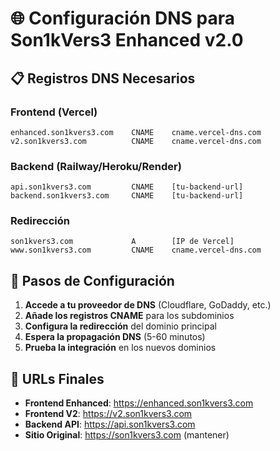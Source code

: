 # 🌐 Configuración DNS para Son1kVers3 Enhanced v2.0

## 📋 Registros DNS Necesarios

### Frontend (Vercel)
```
enhanced.son1kvers3.com    CNAME    cname.vercel-dns.com
v2.son1kvers3.com          CNAME    cname.vercel-dns.com
```

### Backend (Railway/Heroku/Render)
```
api.son1kvers3.com         CNAME    [tu-backend-url]
backend.son1kvers3.com     CNAME    [tu-backend-url]
```

### Redirección
```
son1kvers3.com             A        [IP de Vercel]
www.son1kvers3.com         CNAME    cname.vercel-dns.com
```

## 🔧 Pasos de Configuración

1. **Accede a tu proveedor de DNS** (Cloudflare, GoDaddy, etc.)
2. **Añade los registros CNAME** para los subdominios
3. **Configura la redirección** del dominio principal
4. **Espera la propagación DNS** (5-60 minutos)
5. **Prueba la integración** en los nuevos dominios

## 🎯 URLs Finales

- **Frontend Enhanced**: https://enhanced.son1kvers3.com
- **Frontend V2**: https://v2.son1kvers3.com
- **Backend API**: https://api.son1kvers3.com
- **Sitio Original**: https://son1kvers3.com (mantener)
